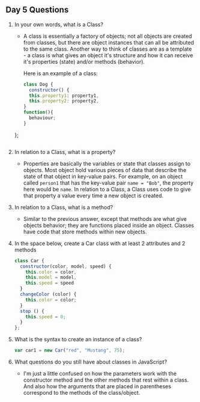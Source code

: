 ## Day 5 Questions

1. In your own words, what is a Class?

    - A class is essentially a factory of objects; not all objects are created from classes, but there are
      object instances that can all be attributed to the same class. Another way to think of classes are as
      a template - a class is what gives an object it's structure and how it can receive it's properties (state)
      and/or methods (behavior).

      Here is an example of a class:

      ```JavaScript
      class Dog {
        constructor() {
        this.property1: property1,
        this.property2: property2,
      }
      function(){
        behaviour;
      }
    };
    ```

1. In relation to a Class, what is a property?

    - Properties are basically the variables or state that classes assign to objects. Most object hold
      various pieces of data that describe the state of that object in key-value pairs. For example, on
      an object called `person1` that has the key-value pair `name = "Bob"`, the property here would be
      `name`. In relation to a Class, a Class uses code to give that property a value every time a new
      object is created.

1. In relation to a Class, what is a method?

    - Similar to the previous answer, except that methods are what give objects behavior; they are
      functions placed inside an object. Classes have code that store methods within new objects.

1. In the space below, create a Car class with at least 2 attributes and 2 methods

    ```JavaScript
    class Car {
      constructor(color, model, speed) {
        this.color = color,
        this.model = model,
        this.speed = speed
      }
      changeColor (color) {
        this.color = color;
      }
      stop () {
        this.speed = 0;
      }
    };
    ```

1. What is the syntax to create an instance of a class?

    ```JavaScript
    var car1 = new Car("red", "Mustang", 75);
    ```

1. What questions do you still have about classes in JavaScript?

    - I'm just a little confused on how the parameters work with the constructor method and
    the other methods that rest within a class. And also how the arguments that are placed
    in parentheses correspond to the methods of the class/object.
